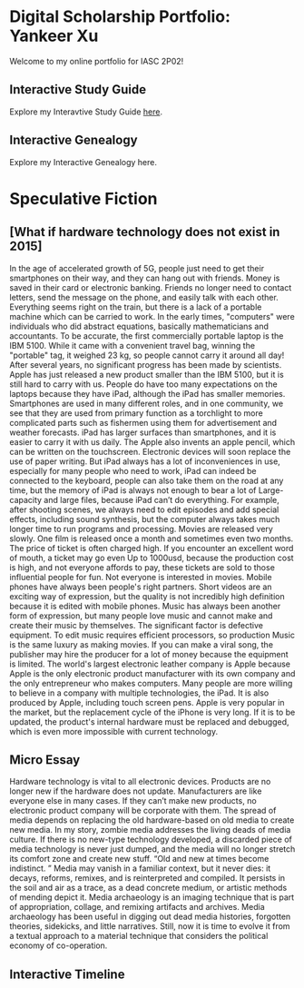 # Digital Scholarship Portfolio: Yankeer Xu


Welcome to my online portfolio for IASC 2P02!

## Interactive Study Guide

Explore my Interavtive Study Guide [here](InteractiveStudyGuide.html).


## Interactive Genealogy

Explore my Interactive Genealogy here.


# Speculative Fiction
## [What if hardware technology does not exist in 2015]
In the age of accelerated growth of 5G, people just need to get their smartphones on their way, and they can hang out with friends. Money is saved in their card or electronic banking. Friends no longer need to contact letters, send the message on the phone, and easily talk with each other. Everything seems right on the train, but there is a lack of a portable machine which can be carried to work. In the early times, "computers" were individuals who did abstract equations, basically mathematicians and accountants. To be accurate, the first commercially portable laptop is the IBM 5100. While it came with a convenient travel bag, winning the "portable" tag, it weighed 23 kg, so people cannot carry it around all day! After several years, no significant progress has been made by scientists. Apple has just released a new product smaller than the IBM 5100, but it is still hard to carry with us. People do have too many expectations on the laptops because they have iPad, although the iPad has smaller memories. Smartphones are used in many different roles, and in one community, we see that they are used from primary function as a torchlight to more complicated parts such as fishermen using them for advertisement and weather forecasts. iPad has larger surfaces than smartphones, and it is easier to carry it with us daily. The Apple also invents an apple pencil, which can be written on the touchscreen. Electronic devices will soon replace the use of paper writing. But iPad always has a lot of inconveniences in use, especially for many people who need to work, iPad can indeed be connected to the keyboard, people can also take them on the road at any time, but the memory of iPad is always not enough to bear a lot of Large-capacity and large files, because iPad can’t do everything. For example, after shooting scenes, we always need to edit episodes and add special effects, including sound synthesis, but the computer always takes much longer time to run programs and processing. Movies are released very slowly. One film is released once a month and sometimes even two months. The price of ticket is often charged high. If you encounter an excellent word of mouth, a ticket may go even Up to 1000usd, because the production cost is high, and not everyone affords to pay, these tickets are sold to those influential people for fun. Not everyone is interested in movies. Mobile phones have always been people's right partners. Short videos are an exciting way of expression, but the quality is not incredibly high definition because it is edited with mobile phones. Music has always been another form of expression, but many people love music and cannot make and create their music by themselves. The significant factor is defective equipment. To edit music requires efficient processors, so production Music is the same luxury as making movies. If you can make a viral song, the publisher may hire the producer for a lot of money because the equipment is limited. The world's largest electronic leather company is Apple because Apple is the only electronic product manufacturer with its own company and the only entrepreneur who makes computers. Many people are more willing to believe in a company with multiple technologies, the iPad. It is also produced by Apple, including touch screen pens. Apple is very popular in the market, but the replacement cycle of the iPhone is very long. If it is to be updated, the product's internal hardware must be replaced and debugged, which is even more impossible with current technology.

## Micro Essay
Hardware technology is vital to all electronic devices. Products are no longer new if the hardware does not update. Manufacturers are like everyone else in many cases. If they can’t make new products, no electronic product company will be corporate with them. The spread of media depends on replacing the old hardware-based on old media to create new media. In my story, zombie media addresses the living deads of media culture. If there is no new-type technology developed, a discarded piece of media technology is never just dumped, and the media will no longer stretch its comfort zone and create new stuff. “Old and new at times become indistinct. ” Media may vanish in a familiar context, but it never dies: it decays, reforms, remixes, and is reinterpreted and compiled. It persists in the soil and air as a trace, as a dead concrete medium, or artistic methods of mending depict it. Media archaeology is an imaging technique that is part of appropriation, collage, and remixing artifacts and archives. Media archaeology has been useful in digging out dead media histories, forgotten theories, sidekicks, and little narratives. Still, now it is time to evolve it from a textual approach to a material technique that considers the political economy of co-operation.

## Interactive Timeline
